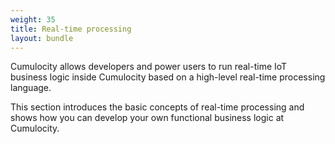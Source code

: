 ```yaml
---
weight: 35
title: Real-time processing
layout: bundle
---
```


Cumulocity allows developers and power users to run real-time IoT business logic inside Cumulocity based on a high-level real-time processing language. 

This section introduces the basic concepts of real-time processing and shows how you can develop your own functional business logic at Cumulocity.